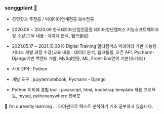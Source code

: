 ### songgplant 👋
- 경영학과 주전공 / 빅데이터연계전공 복수전공
- 2020.06 ~ 2020.09 한국데이터산업진흥원 데이터청년캠퍼스 지능소프트웨어과정 수강(교육 내용 : 데이터 분석, 웹크롤링)
- 2021.05.17 ~ 2021.10.08 K-Digital Training 멀티캠퍼스 빅데이터 기반 지능형 서비스 개발 과정 수강(교육 내용 : 데이터 분석, 웹크롤링, 오픈 API, Pycharm-Django기반 백엔드 개발, MySql연동, ML, Front-End언어 기본(초기초))

- 사용 언어 : Python
- 개발 도구 : jupyternotebook, Pycharm - Django
- Python 이외에 경험 tool : javascript, html, bootstrap template 적용 프로젝트, mysql, pythonanywhere 웹배포


🌱 I’m currently learning ...
파이썬으로 텍스트 분석하기 기초 공부하고 있습니다.

<!--
**Songgplant/Songgplant** is a ✨ _special_ ✨ repository because its `README.md` (this file) appears on your GitHub profile.

Here are some ideas to get you started:

- 🔭 I’m currently working on ...
- 
- 👯 I’m looking to collaborate on ...
- 🤔 I’m looking for help with ...
- 💬 Ask me about ...
- 📫 How to reach me: ...
- 😄 Pronouns: ...
- ⚡ Fun fact: ...
-->
